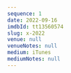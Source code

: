 ```yaml
---
sequence: 1
date: 2022-09-16
imdbId: tt13560574
slug: x-2022
venue: null
venueNotes: null
medium: iTunes
mediumNotes: null
---
```


